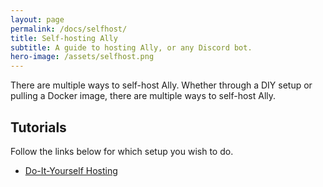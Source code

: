 ```yaml
---
layout: page
permalink: /docs/selfhost/
title: Self-hosting Ally
subtitle: A guide to hosting Ally, or any Discord bot.
hero-image: /assets/selfhost.png
---
```


There are multiple ways to self-host Ally.  Whether through a DIY setup or
pulling a Docker image, there are multiple ways to self-host Ally.

## Tutorials

Follow the links below for which setup you wish to do.

* [Do-It-Yourself Hosting]()

##
